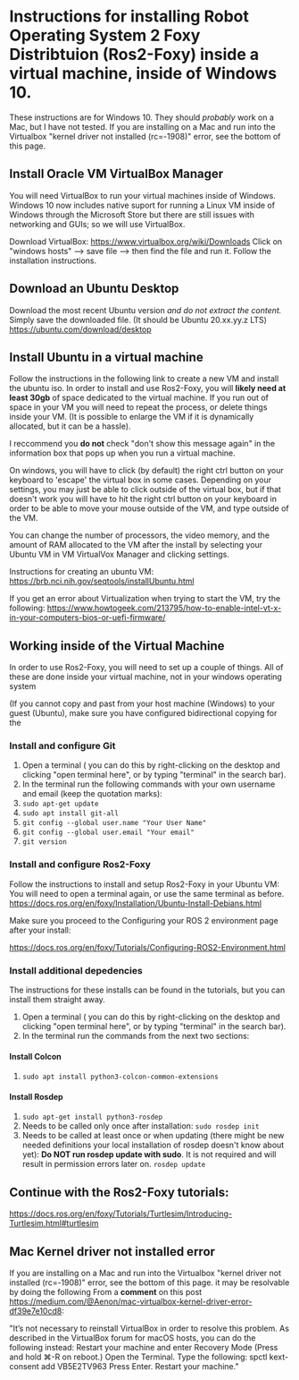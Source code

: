 # Instructions for installing Robot Operating System 2 Foxy Distribtuion (Ros2-Foxy) inside a virtual machine, inside of Windows 10. 

These instructions are for Windows 10. They should _probably_ work on a Mac, but I have not tested. If you are installing on a Mac and run into the Virtualbox "kernel driver not installed (rc=-1908)" error, see the bottom of this page.

## Install Oracle VM VirtualBox Manager
You will need VirtualBox to run your virtual machines inside of Windows. Windows 10 now includes native suport for running a Linux VM inside of Windows through the Microsoft Store but there are still issues with networking and GUIs; so we will use VirtualBox.

Download VirtualBox: https://www.virtualbox.org/wiki/Downloads
Click on "windows hosts" --> save file --> then find the file and run it. Follow the installation instructions.


## Download an Ubuntu Desktop
Download the most recent Ubuntu version _and do not extract the content._
Simply save the downloaded file. 
(It should be Ubuntu 20.xx.yy.z LTS) https://ubuntu.com/download/desktop

## Install Ubuntu in a virtual machine
Follow the instructions in the following link to create a new VM and install the ubuntu iso.
In order to install and use Ros2-Foxy, you will **likely need at least 30gb** of space dedicated to the virtual machine. If you run out of space in your VM you will need to repeat the process, or delete things inside your VM. (It is possible to enlarge the VM if it is dynamically allocated, but it can be a hassle). 

I reccommend you **do not** check "don't show this message again" in the information box that pops up when you run a virtual machine. 

On windows, you will have to click (by default) the right ctrl button on your keyboard to 'escape' the virtual box in some cases. Depending on your settings, you may just be able to click outside of the virtual box, but if that doesn't work you will have to hit the right ctrl button on your keyboard in order to be able to move your mouse outside of the VM, and type outside of the VM. 

You can change the number of processors, the video memory, and the amount of RAM allocated to the VM after the install by selecting your Ubuntu VM in VM VirtualVox Manager and clicking settings. 

Instructions for creating an ubuntu VM: https://brb.nci.nih.gov/seqtools/installUbuntu.html

If you get an error about Virtualization when trying to start the VM, try the following: 
https://www.howtogeek.com/213795/how-to-enable-intel-vt-x-in-your-computers-bios-or-uefi-firmware/


## Working inside of the Virtual Machine
In order to use Ros2-Foxy, you will need to set up a couple of things. 
All of these are done inside your virtual machine, not in your windows operating system

(If you cannot copy and past from your host machine (Windows) to your guest (Ubuntu), make sure you have configured bidirectional copying for the 

### Install and configure Git
1. Open a terminal ( you can do this by right-clicking on the desktop and clicking "open terminal here", or by typing "terminal" in the search bar).
2. In the terminal run the following commands with your own username and email (keep the quotation marks): 
3. `sudo apt-get update`
4. `sudo apt install git-all`
5. `git config --global user.name "Your User Name"`
6. `git config --global user.email "Your email"`
7. `git version`

### Install and configure Ros2-Foxy
Follow the instructions to install and setup Ros2-Foxy in your Ubuntu VM:
You will need to open a terminal again, or use the same terminal as before.
https://docs.ros.org/en/foxy/Installation/Ubuntu-Install-Debians.html

Make sure you proceed to the Configuring your ROS 2 environment page after your install:

https://docs.ros.org/en/foxy/Tutorials/Configuring-ROS2-Environment.html


### Install additional depedencies
The instructions for these installs can be found in the tutorials, but you can install them straight away.
1. Open a terminal ( you can do this by right-clicking on the desktop and clicking "open terminal here", or by typing "terminal" in the search bar).
2. In the terminal run the commands from the next two sections:

#### Install Colcon
1. `sudo apt install python3-colcon-common-extensions`

#### Install Rosdep
1. `sudo apt-get install python3-rosdep`
2. Needs to be called only once after installation: `sudo rosdep init`
3. Needs to be called at least once or when updating (there might be new needed definitions your local installation of rosdep doesn't know about yet): **Do NOT run rosdep update with sudo**. It is not required and will result in permission errors later on. `rosdep update`


## Continue with the Ros2-Foxy tutorials:
https://docs.ros.org/en/foxy/Tutorials/Turtlesim/Introducing-Turtlesim.html#turtlesim


## Mac Kernel driver not installed error
If you are installing on a Mac and run into the Virtualbox "kernel driver not installed (rc=-1908)" error, see the bottom of this page. it may be resolvable by doing the following From a **comment** on this post https://medium.com/@Aenon/mac-virtualbox-kernel-driver-error-df39e7e10cd8:

"It’s not necessary to reinstall VirtualBox in order to resolve this problem. As described in the VirtualBox forum for macOS hosts, you can do the following instead:
Restart your machine and enter Recovery Mode (Press and hold ⌘-R on reboot.)
Open the Terminal.
Type the following: spctl kext-consent add VB5E2TV963
Press Enter.
Restart your machine."
